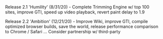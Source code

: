 Release 2.1 'Humility' (8/31/20) - Complete Trimming Engine w/ top 100 sites, improve GTI, speed up video playback, revert paint delay to 1.9

Release 2.2 'Ambition' (12/21/20) - Improve Wiki, improve GTI, compile optimized browser builds, save the world, release performance comparison to Chrome / Safari ...
Consider partnership w/ third-party
